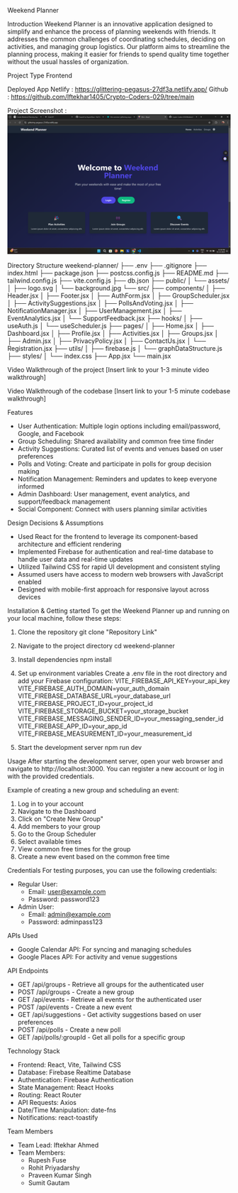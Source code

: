 Weekend Planner

Introduction
Weekend Planner is an innovative application designed to simplify and enhance the process of planning weekends with friends. It addresses the common challenges of coordinating schedules, deciding on activities, and managing group logistics. Our platform aims to streamline the planning process, making it easier for friends to spend quality time together without the usual hassles of organization.

Project Type
Frontend

Deployed App
Netlify : https://glittering-pegasus-27df3a.netlify.app/
Github : https://github.com/Iftekhar1405/Crypto-Coders-029/tree/main

Project Screenshot :![alt text](image.png)

Directory Structure
weekend-planner/
├── .env
├── .gitignore
├── index.html
├── package.json
├── postcss.config.js
├── README.md
├── tailwind.config.js
├── vite.config.js
├── db.json
├── public/
│ └── assets/
│ ├── logo.svg
│ └── background.jpg
└── src/
├── components/
│ ├── Header.jsx
│ ├── Footer.jsx
│ ├── AuthForm.jsx
│ ├── GroupScheduler.jsx
│ ├── ActivitySuggestions.jsx
│ ├── PollsAndVoting.jsx
│ ├── NotificationManager.jsx
│ ├── UserManagement.jsx
│ ├── EventAnalytics.jsx
│ └── SupportFeedback.jsx
├── hooks/
│ ├── useAuth.js
│ └── useScheduler.js
├── pages/
│ ├── Home.jsx
│ ├── Dashboard.jsx
│ ├── Profile.jsx
│ ├── Activities.jsx
│ ├── Groups.jsx
│ ├── Admin.jsx
│ ├── PrivacyPolicy.jsx
│ ├── ContactUs.jsx
│ └── Registration.jsx
├── utils/
│ ├── firebase.js
│ └── graphDataStructure.js
├── styles/
│ └── index.css
├── App.jsx
└── main.jsx

Video Walkthrough of the project
[Insert link to your 1-3 minute video walkthrough]

Video Walkthrough of the codebase
[Insert link to your 1-5 minute codebase walkthrough]

Features

- User Authentication: Multiple login options including email/password, Google, and Facebook
- Group Scheduling: Shared availability and common free time finder
- Activity Suggestions: Curated list of events and venues based on user preferences
- Polls and Voting: Create and participate in polls for group decision making
- Notification Management: Reminders and updates to keep everyone informed
- Admin Dashboard: User management, event analytics, and support/feedback management
- Social Component: Connect with users planning similar activities

Design Decisions & Assumptions

- Used React for the frontend to leverage its component-based architecture and efficient rendering
- Implemented Firebase for authentication and real-time database to handle user data and real-time updates
- Utilized Tailwind CSS for rapid UI development and consistent styling
- Assumed users have access to modern web browsers with JavaScript enabled
- Designed with mobile-first approach for responsive layout across devices

Installation & Getting started
To get the Weekend Planner up and running on your local machine, follow these steps:

1. Clone the repository
   git clone "Repository Link"

2. Navigate to the project directory
   cd weekend-planner

3. Install dependencies
   npm install

4. Set up environment variables
   Create a .env file in the root directory and add your Firebase configuration:
   VITE_FIREBASE_API_KEY=your_api_key
   VITE_FIREBASE_AUTH_DOMAIN=your_auth_domain
   VITE_FIREBASE_DATABASE_URL=your_database_url
   VITE_FIREBASE_PROJECT_ID=your_project_id
   VITE_FIREBASE_STORAGE_BUCKET=your_storage_bucket
   VITE_FIREBASE_MESSAGING_SENDER_ID=your_messaging_sender_id
   VITE_FIREBASE_APP_ID=your_app_id
   VITE_FIREBASE_MEASUREMENT_ID=your_measurement_id

5. Start the development server
   npm run dev

Usage
After starting the development server, open your web browser and navigate to http://localhost:3000. You can register a new account or log in with the provided credentials.

Example of creating a new group and scheduling an event:

1. Log in to your account
2. Navigate to the Dashboard
3. Click on "Create New Group"
4. Add members to your group
5. Go to the Group Scheduler
6. Select available times
7. View common free times for the group
8. Create a new event based on the common free time

Credentials
For testing purposes, you can use the following credentials:

- Regular User:
  - Email: user@example.com
  - Password: password123
- Admin User:
  - Email: admin@example.com
  - Password: adminpass123

APIs Used

- Google Calendar API: For syncing and managing schedules
- Google Places API: For activity and venue suggestions

API Endpoints

- GET /api/groups - Retrieve all groups for the authenticated user
- POST /api/groups - Create a new group
- GET /api/events - Retrieve all events for the authenticated user
- POST /api/events - Create a new event
- GET /api/suggestions - Get activity suggestions based on user preferences
- POST /api/polls - Create a new poll
- GET /api/polls/:groupId - Get all polls for a specific group

Technology Stack

- Frontend: React, Vite, Tailwind CSS
- Database: Firebase Realtime Database
- Authentication: Firebase Authentication
- State Management: React Hooks
- Routing: React Router
- API Requests: Axios
- Date/Time Manipulation: date-fns
- Notifications: react-toastify

Team Members

- Team Lead: Iftekhar Ahmed
- Team Members:
  - Rupesh Fuse
  - Rohit Priyadarshy
  - Praveen Kumar Singh
  - Sumit Gautam
